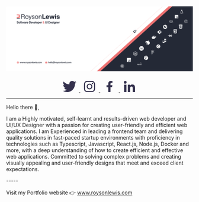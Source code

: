 
# [![Royson Lewis header](/Assets/Royson%20Cover@2x.png)](https://roysonlewis.com)



<p align='center'>
<a href="https://twitter.com/lewisroysonj"><svg xmlns="http://www.w3.org/2000/svg" width="50" height="30" viewBox="0 0 70.229 57.039">
  <path id="Icon_awesome-twitter" data-name="Icon awesome-twitter" d="M63.01,17.6c.045.624.045,1.248.045,1.872,0,19.028-14.482,40.952-40.952,40.952A40.674,40.674,0,0,1,0,53.958a29.775,29.775,0,0,0,3.476.178,28.826,28.826,0,0,0,17.869-6.149A14.419,14.419,0,0,1,7.887,38a18.151,18.151,0,0,0,2.718.223,15.223,15.223,0,0,0,3.788-.49A14.4,14.4,0,0,1,2.852,23.612v-.178A14.5,14.5,0,0,0,9.358,25.26,14.415,14.415,0,0,1,4.9,6.01,40.912,40.912,0,0,0,34.579,21.072a16.248,16.248,0,0,1-.356-3.3,14.407,14.407,0,0,1,24.91-9.848A28.338,28.338,0,0,0,68.268,4.45a14.354,14.354,0,0,1-6.328,7.932,28.854,28.854,0,0,0,8.288-2.228A30.94,30.94,0,0,1,63.01,17.6Z" transform="translate(0 -3.381)" fill="#34314d"/>
</svg>
</a>
<a href="https://instagram.com/lewisroyson"><svg xmlns="http://www.w3.org/2000/svg" width="50" height="30" viewBox="0 0 58.115 58.102">
  <path id="Icon_awesome-instagram" data-name="Icon awesome-instagram" d="M29.059,16.392a14.9,14.9,0,1,0,14.9,14.9A14.873,14.873,0,0,0,29.059,16.392Zm0,24.581a9.685,9.685,0,1,1,9.685-9.685,9.7,9.7,0,0,1-9.685,9.685Zm18.98-25.191a3.475,3.475,0,1,1-3.475-3.475A3.466,3.466,0,0,1,48.039,15.783Zm9.866,3.526c-.22-4.654-1.284-8.777-4.693-12.174s-7.52-4.46-12.174-4.693c-4.8-.272-19.175-.272-23.972,0-4.641.22-8.764,1.284-12.174,4.68S.432,14.642.2,19.3c-.272,4.8-.272,19.175,0,23.972.22,4.654,1.284,8.777,4.693,12.174s7.52,4.46,12.174,4.693c4.8.272,19.175.272,23.972,0,4.654-.22,8.777-1.284,12.174-4.693s4.46-7.52,4.693-12.174c.272-4.8.272-19.162,0-23.959Zm-6.2,29.106a9.8,9.8,0,0,1-5.523,5.523C42.36,55.455,33.285,55.1,29.059,55.1s-13.315.337-17.126-1.167a9.8,9.8,0,0,1-5.523-5.523c-1.517-3.825-1.167-12.9-1.167-17.126S4.905,17.974,6.409,14.162a9.8,9.8,0,0,1,5.523-5.523c3.825-1.517,12.9-1.167,17.126-1.167s13.315-.337,17.126,1.167a9.8,9.8,0,0,1,5.523,5.523c1.517,3.825,1.167,12.9,1.167,17.126S53.225,44.6,51.708,48.415Z" transform="translate(0.005 -2.238)" fill="#34314d"/>
</svg>
</a>
<a href="https://www.facebook.com/royson.lewis"><svg xmlns="http://www.w3.org/2000/svg" width="50" height="30" viewBox="0 0 28.989 54.127">
  <path id="Icon_awesome-facebook-f" data-name="Icon awesome-facebook-f" d="M28.7,30.446l1.5-9.8H20.8V14.294C20.8,11.614,22.116,9,26.326,9H30.6V.662A52.109,52.109,0,0,0,23.014,0c-7.741,0-12.8,4.692-12.8,13.185v7.466h-8.6v9.8h8.6v23.68H20.8V30.446Z" transform="translate(-1.609)" fill="#34314d"/>
</svg>
</a>
<a href="https://www.linkedin.com/lewisroysonj" >
<svg xmlns="http://www.w3.org/2000/svg" width="50" height="30" viewBox="0 0 57.27 57.269">
  <path id="Icon_awesome-linkedin-in" data-name="Icon awesome-linkedin-in" d="M12.819,57.27H.946V19.034H12.819ZM6.876,13.818a6.909,6.909,0,1,1,6.876-6.941A6.934,6.934,0,0,1,6.876,13.818ZM57.257,57.27H45.41V38.657c0-4.436-.089-10.125-6.173-10.125-6.173,0-7.119,4.819-7.119,9.8V57.27H20.257V19.034H31.644V24.25h.166a12.476,12.476,0,0,1,11.234-6.174c12.017,0,14.226,7.913,14.226,18.191v21Z" transform="translate(0 -0.001)" fill="#34314d"/>
</svg>
</a>
</p>

-----


Hello there 👋,

<p>I am a Highly motivated, self-learnt and results-driven web developer and UI/UX Designer with a passion for creating user-friendly and efficient web applications. I am Experienced in leading a frontend team and delivering quality solutions in fast-paced startup environments with proficiency in technologies such as Typescript, Javascript, React.js, Node.js, Docker and more, with a deep understanding of how to create efficient and effective web applications. Committed to solving complex problems and creating visually appealing and user-friendly designs that meet and exceed client expectations.</p>
-----

Visit my Portfolio website 👉 <a href="https://roysonlewis.com/">www.roysonlewis.com</a>

